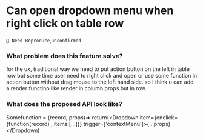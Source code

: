 # Can open dropdown menu when right click on table row

`🤔 Need Reproduce`,`unconfirmed`

### What problem does this feature solve?

for the ux, traditional way we need to put action button on the left in table row but some time user need to right click and open or use some function in action button without drag mouse to the left hand side. so I think u can add a render functino like render in column props but in row.

### What does the proposed API look like?

Somefunction = (record, props)=> return(<Dropdown item={onclick={function(record) , items:[...]}} trigger=['contextMenu']>{...props}</Dropdown)

<!-- generated by ant-design-issue-helper. DO NOT REMOVE -->
